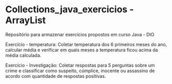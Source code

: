 # Collections_java_exercicios - ArrayList
Repositório para armazenar exercícios propostos em curso Java - DIO

Exercício - temperatura: Coletar temperatura dos 6 primeiros meses do ano, calcular média e verificar em quais meses a temperatura ficou acima da média calculada.

Exercício - Investigação: Coletar respostas para 5 perguntas sobre um crime e classificar como suspeito, cúmplice, inocente ou assassino de acordo com quantidade de respostas positivas.
